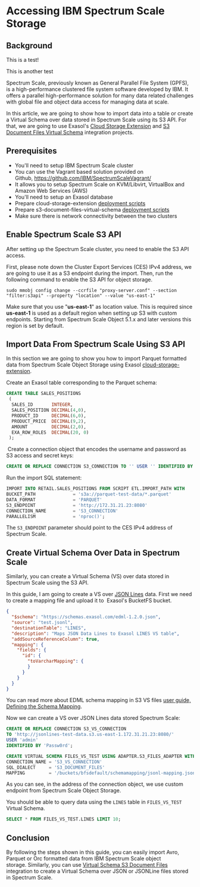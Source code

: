 # Accessing IBM Spectrum Scale Storage 
## Background

This is a test! 

This is another test

Spectrum Scale, previously known as General Parallel File System (GPFS), is a high-performance clustered file system software developed by IBM. It offers a parallel high-performance solution for many data related challenges with global file and object data access for managing data at scale.

In this article, we are going to show how to import data into a table or create a Virtual Schema over data stored in Spectrum Scale using its S3 API. For that, we are going to use Exasol's [Cloud Storage Extension](https://github.com/exasol/cloud-storage-extension) and [S3 Document Files Virtual Schema](https://github.com/exasol/s3-document-files-virtual-schema) integration projects.

## Prerequisites

* You'll need to setup IBM Spectrum Scale cluster
* You can use the Vagrant based solution provided on Github, <https://github.com/IBM/SpectrumScaleVagrant/>
* It allows you to setup Spectrum Scale on KVM/Libvirt, VirtualBox and Amazon Web Services (AWS)
* You'll need to setup an Exasol database
* Prepare cloud-storage-extension [deployment scripts](https://github.com/exasol/cloud-storage-extension/blob/main/doc/user_guide/user_guide.md#deployment)
* Prepare s3-document-files-virtual-schema [deployment scripts](https://github.com/exasol/s3-document-files-virtual-schema/blob/main/doc/user_guide/user_guide.md#installation)
* Make sure there is network connectivity between the two clusters

## Enable Spectrum Scale S3 API

After setting up the Spectrum Scale cluster, you need to enable the S3 API access.

First, please note down the Cluster Export Services (CES) IPv4 address, we are going to use it as a S3 endpoint during the import. Then, run the following command to enable the S3 API for object storage.

`sudo mmobj config change --ccrfile "proxy-server.conf" --section "filter:s3api" --property "location" --value "us-east-1"`

Make sure that you use "**us-east-1**" as location value. This is required since **us-east-1** is used as a default region when setting up S3 with custom endpoints. Starting from Spectrum Scale Object 5.1.x and later versions this region is set by default.

## Import Data From Spectrum Scale Using S3 API

In this section we are going to show you how to import Parquet formatted data from Spectrum Scale Object Storage using Exasol [cloud-storage-extension](https://github.com/exasol/cloud-storage-extension).

Create an Exasol table corresponding to the Parquet schema:


```sql
CREATE TABLE SALES_POSITIONS 
 (   
  SALES_ID       INTEGER,   
  SALES_POSITION DECIMAL(4,0),   
  PRODUCT_ID     DECIMAL(6,0),   
  PRODUCT_PRICE  DECIMAL(9,2),   
  AMOUNT         DECIMAL(2,0),   
  EXA_ROW_ROLES  DECIMAL(20, 0) 
 );
```
 Create a connection object that encodes the username and password as S3 access and secret keys:


```sql
CREATE OR REPLACE CONNECTION S3_CONNECTION TO '' USER '' IDENTIFIED BY 'S3_ACCESS_KEY=testuser;S3_SECRET_KEY=zPassw0rd1';
```
Run the import SQL statement:


```sql
IMPORT INTO RETAIL.SALES_POSITIONS FROM SCRIPT ETL.IMPORT_PATH WITH   
BUCKET_PATH              = 's3a://parquet-test-data/*.parquet'   
DATA_FORMAT              = 'PARQUET'   
S3_ENDPOINT              = 'http://172.31.21.23:8080'   
CONNECTION_NAME          = 'S3_CONNECTION'   
PARALLELISM              = 'nproc()';
```
The `S3_ENDPOINT` parameter should point to the CES IPv4 address of Spectrum Scale.

## Create Virtual Schema Over Data in Spectrum Scale

Similarly, you can create a Virtual Schema (VS) over data stored in Spectrum Scale using the S3 API.

In this guide, I am going to create a VS over [JSON Lines](https://jsonlines.org) data. First we need to create a mapping file and upload it to  Exasol's BucketFS bucket.


```json
{
  "$schema": "https://schemas.exasol.com/edml-1.2.0.json",
  "source": "test.jsonl",
  "destinationTable": "LINES",
  "description": "Maps JSON Data Lines to Exasol LINES VS table",
  "addSourceReferenceColumn": true,
  "mapping": {
    "fields": {
      "id": {
        "toVarcharMapping": {
        }
      }
    }
  }
}
```
You can read more about EDML schema mapping in S3 VS files [user guide, Defining the Schema Mapping](https://github.com/exasol/s3-document-files-virtual-schema/blob/main/doc/user_guide/user_guide.md#defining-the-schema-mapping).

Now we can create a VS over JSON Lines data stored Spectrum Scale:


```sql
CREATE OR REPLACE CONNECTION S3_VS_CONNECTION    
TO 'http://jsonlines-test-data.s3.us-east-1.172.31.21.23:8080/'    
USER 'admin'    
IDENTIFIED BY 'Passw0rd';  

CREATE VIRTUAL SCHEMA FILES_VS_TEST USING ADAPTER.S3_FILES_ADAPTER WITH     
CONNECTION_NAME = 'S3_VS_CONNECTION'     
SQL_DIALECT     = 'S3_DOCUMENT_FILES'     
MAPPING         = '/buckets/bfsdefault/schemamapping/jsonl-mapping.json';
```
As you can see, in the address of the connection object, we use custom endpoint from Spectrum Scale Object Storage.

You should be able to query data using the `LINES` table in `FILES_VS_TEST` Virtual Schema.


```sql
SELECT * FROM FILES_VS_TEST.LINES LIMIT 10;
```
## Conclusion

By following the steps shown in this guide, you can easily import Avro, Parquet or Orc formatted data from IBM Spectrum Scale object storage. Similarly, you can use [Virtual Schema S3 Document Files](https://github.com/exasol/s3-document-files-virtual-schema) integration to create a Virtual Schema over JSON or JSONLine files stored in Spectrum Scale.

